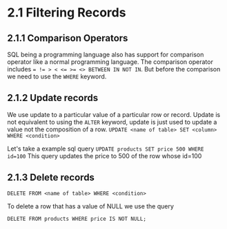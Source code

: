 # 2.1 Filtering Records 

## 2.1.1 Comparison Operators 
SQL being a programming language also has support for comparison operator like a normal programming language. The comparison operator includes `= != > < <= >= <> BETWEEN IN NOT IN`. But before the comparison we need to use the `WHERE` keyword.

## 2.1.2 Update records
We use update to a particular value of a particular row or record. Update is not equivalent to using the `ALTER` keyword, update is just used to update a value not the composition of a row.
`UPDATE <name of table> SET <column> WHERE <condition>`

Let's take a example sql query
`UPDATE products SET price 500 WHERE id=100`
This query updates the price to 500 of the row whose id=100


## 2.1.3 Delete records
`DELETE FROM <name of table> WHERE <condition>`

To delete a row that has a value of NULL we use the query

`DELETE FROM products WHERE price IS NOT NULL;`
